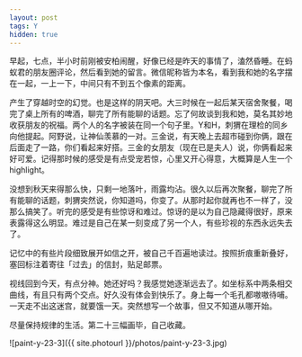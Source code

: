 ```yaml
---
layout: post
tags: Y
hidden: true
---
```


早起，七点，半小时前刚被安柏闹醒，好像已经是昨天的事情了，溘然昏睡。在蚂蚁君的朋友圈评论，然后看到她的留言。微信昵称皆为本名，看到我和她的名字摆在一起，一上一下，中间只有不到五个像素的距离。

产生了穿越时空的幻觉。也是这样的阴天吧。大三时候在一起后某天宿舍聚餐，喝完了桌上所有的啤酒，聊完了所有能聊的话题。忘了何故谈到我和她，莫名其妙地收获朋友的祝福。两个人的名字被装在同一个句子里。Y和H，刺猬在理检的同乡向他提起。阿野说，让神仙羡慕的一对。三金说，有天晚上去超市碰到你俩，跟在后面走了一路，你们看起来好搭。三金的女朋友（现在已是夫人）说，你俩看起来好可爱。记得那时候的感受是有点受宠若惊，心里又开心得意，大概算是人生一个highlight。

没想到秋天来得那么快，只剩一地落叶，雨露均沾。很久以后再次聚餐，聊完了所有能聊的话题，刺猬突然说，你知道吗，你变了。从那时起你就再也不一样了，没那么搞笑了。听完的感受是有些惊讶和难过。惊讶的是以为自己隐藏得很好，原来表露得这么明显。难过是自己在某一刻变成了另一个人，有些珍视的东西永远失去了。

记忆中的有些片段细致展开如信之开，被自己千百遍地读过。按照折痕重新叠好，塞回标注着寄往「过去」的信封，贴足邮票。

视线回到今天，有点分神。她还好吗？我感觉她逐渐远去了。如坐标系中两条相交曲线，有且只有两个交点。好久没有体会到快乐了。身上每一个毛孔都嗷嗷待哺。一天走不出这迷宫，就要饿一天。突然想写一个故事，但又不知道从哪开始。

尽量保持规律的生活。第二十三幅画毕，自己收藏。

![paint-y-23-3]({{ site.photourl }}/photos/paint-y-23-3.jpg)